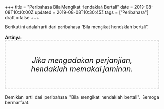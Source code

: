 +++
title = "Peribahasa Bila Mengikat Hendaklah Bertali"
date = 2019-08-08T10:30:00Z
updated = 2019-08-08T10:30:45Z
tags = ["Peribahasa"]
draft = false
+++

<div dir="ltr" style="text-align: left;" trbidi="on"><div style="text-align: justify;">Berikut ini adalah arti dari peribahasa “Bila mengikat hendaklah bertali”.</div><br /><div style="text-align: justify;"><b>Artinya:</b></div><div style="border: 2px dashed #ddd; font-size: 24px; height: auto; margin: 0 auto; padding: 50px; text-align: center; width: auto;"><i>Jika mengadakan perjanjian, hendaklah memakai jaminan.</i></div><div style="text-align: justify;"><br /></div><div style="text-align: justify;">Demikian arti dari peribahasa "Bila mengikat hendaklah bertali". Semoga bermanfaat.</div></div>
